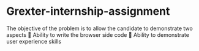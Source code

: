 # Grexter-internship-assignment
The objective of the problem is to allow the candidate to demonstrate two aspects 
     Ability to write the browser side code
     Ability to demonstrate user experience skills 

